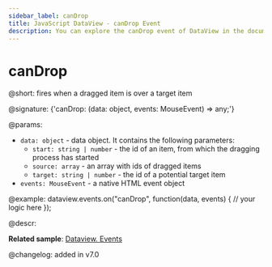 ```yaml
---
sidebar_label: canDrop
title: JavaScript DataView - canDrop Event 
description: You can explore the canDrop event of DataView in the documentation of the DHTMLX JavaScript UI library. Browse developer guides and API reference, try out code examples and live demos, and download a free 30-day evaluation version of DHTMLX Suite.
---
```


# canDrop

@short: fires when a dragged item is over a target item

@signature: {'canDrop: (data: object, events: MouseEvent) => any;'}

@params:
- `data: object` - data object. It contains the following parameters:
    - `start: string | number` -  the id of an item, from which the dragging process has started
    - `source: array` - an array with ids of dragged items
    - `target: string | number` - the id of a potential target item
- `events: MouseEvent` - a native HTML event object

@example:
dataview.events.on("canDrop", function(data, events) {
    // your logic here
});

@descr:

**Related sample**: [Dataview. Events](https://snippet.dhtmlx.com/2d74uyoh)

@changelog: added in v7.0

[comment]: # (@relatedapi: dataview/api/dataview_afterdrag_event.md dataview/api/dataview_afterdrop_event.md dataview/api/dataview_beforedrag_event.md dataview/api/dataview_beforedrop_event.md dataview/api/dataview_canceldrop_event.md dataview/api/dataview_dragin_event.md dataview/api/dataview_dragout_event.md dataview/api/dataview_dragstart_event.md)
